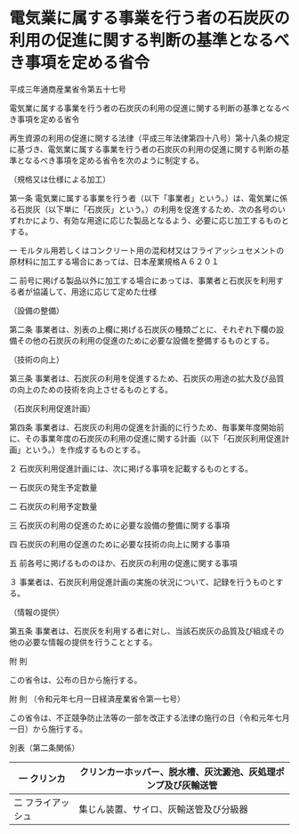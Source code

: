 # 電気業に属する事業を行う者の石炭灰の利用の促進に関する判断の基準となるべき事項を定める省令

平成三年通商産業省令第五十七号

電気業に属する事業を行う者の石炭灰の利用の促進に関する判断の基準となるべき事項を定める省令

再生資源の利用の促進に関する法律（平成三年法律第四十八号）第十八条の規定に基づき、電気業に属する事業を行う者の石炭灰の利用の促進に関する判断の基準となるべき事項を定める省令を次のように制定する。

（規格又は仕様による加工）

第一条 電気業に属する事業を行う者（以下「事業者」という。）は、電気業に係る石炭灰（以下単に「石炭灰」という。）の利用を促進するため、次の各号のいずれかにより、有効な用途に応じた製品となるよう、必要に応じ加工するものとする。

一 モルタル用若しくはコンクリート用の混和材又はフライアッシュセメントの原材料に加工する場合にあっては、日本産業規格Ａ６２０１

二 前号に掲げる製品以外に加工する場合にあっては、事業者と石炭灰を利用する者が協議して、用途に応じて定めた仕様

（設備の整備）

第二条 事業者は、別表の上欄に掲げる石炭灰の種類ごとに、それぞれ下欄の設備その他の石炭灰の利用の促進のために必要な設備を整備するものとする。

（技術の向上）

第三条 事業者は、石炭灰の利用を促進するため、石炭灰の用途の拡大及び品質の向上のための技術を向上させるものとする。

（石炭灰利用促進計画）

第四条 事業者は、石炭灰の利用の促進を計画的に行うため、毎事業年度開始前に、その事業年度の石炭灰の利用の促進に関する計画（以下「石炭灰利用促進計画」という。）を作成するものとする。

２ 石炭灰利用促進計画には、次に掲げる事項を記載するものとする。

一 石炭灰の発生予定数量

二 石炭灰の利用予定数量

三 石炭灰の利用の促進のために必要な設備の整備に関する事項

四 石炭灰の利用の促進のために必要な技術の向上に関する事項

五 前各号に掲げるもののほか、石炭灰の利用の促進に関する事項

３ 事業者は、石炭灰利用促進計画の実施の状況について、記録を行うものとする。

（情報の提供）

第五条 事業者は、石炭灰を利用する者に対し、当該石炭灰の品質及び組成その他の必要な情報の提供を行うこととする。

附 則

この省令は、公布の日から施行する。

附 則 （令和元年七月一日経済産業省令第一七号）

この省令は、不正競争防止法等の一部を改正する法律の施行の日（令和元年七月一日）から施行する。

別表（第二条関係）

一 クリンカ | クリンカーホッパー、脱水槽、灰沈澱池、灰処理ポンプ及び灰輸送管  
---|---  
二 フライアッシュ | 集じん装置、サイロ、灰輸送管及び分級器
